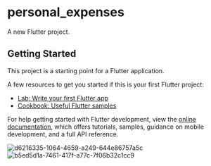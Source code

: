 # personal_expenses

A new Flutter project.

## Getting Started

This project is a starting point for a Flutter application.

A few resources to get you started if this is your first Flutter project:

- [Lab: Write your first Flutter app](https://docs.flutter.dev/get-started/codelab)
- [Cookbook: Useful Flutter samples](https://docs.flutter.dev/cookbook)

For help getting started with Flutter development, view the
[online documentation](https://docs.flutter.dev/), which offers tutorials,
samples, guidance on mobile development, and a full API reference.



![d6216335-1064-4659-a249-644e86757a5c](https://user-images.githubusercontent.com/94520177/189387618-f3c1e412-4120-4934-8d1b-076811f3260d.jpg)
![b5ed5d1a-7461-417f-a77c-7f06b32c1cc9](https://user-images.githubusercontent.com/94520177/189387637-c4cbd57e-7418-4162-aeaa-0100b9e5eacf.jpg)
